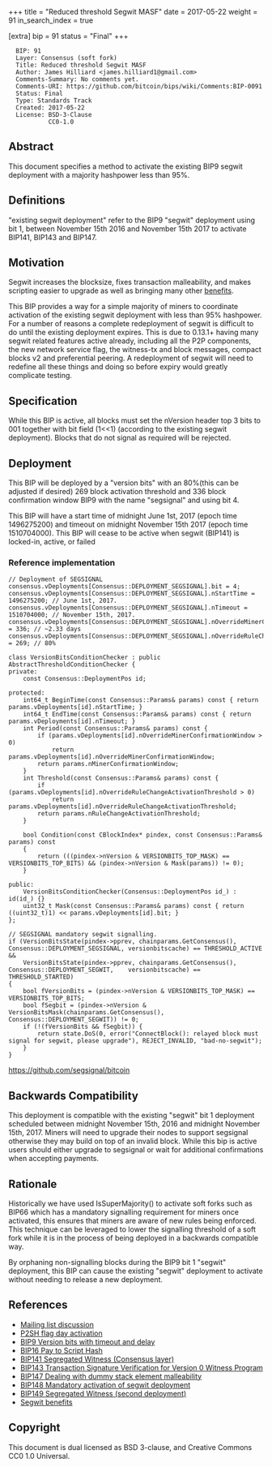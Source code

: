 +++
title = "Reduced threshold Segwit MASF"
date = 2017-05-22
weight = 91
in_search_index = true

[extra]
bip = 91
status = "Final"
+++

      BIP: 91
      Layer: Consensus (soft fork)
      Title: Reduced threshold Segwit MASF
      Author: James Hilliard <james.hilliard1@gmail.com>
      Comments-Summary: No comments yet.
      Comments-URI: https://github.com/bitcoin/bips/wiki/Comments:BIP-0091
      Status: Final
      Type: Standards Track
      Created: 2017-05-22
      License: BSD-3-Clause
               CC0-1.0

## Abstract

This document specifies a method to activate the existing BIP9 segwit
deployment with a majority hashpower less than 95%.

## Definitions

"existing segwit deployment" refer to the BIP9 "segwit" deployment using
bit 1, between November 15th 2016 and November 15th 2017 to activate
BIP141, BIP143 and BIP147.

## Motivation

Segwit increases the blocksize, fixes transaction malleability, and
makes scripting easier to upgrade as well as bringing many other
[benefits](https://bitcoincore.org/en/2016/01/26/segwit-benefits/).

This BIP provides a way for a simple majority of miners to coordinate
activation of the existing segwit deployment with less than 95%
hashpower. For a number of reasons a complete redeployment of segwit is
difficult to do until the existing deployment expires. This is due to
0.13.1+ having many segwit related features active already, including
all the P2P components, the new network service flag, the witness-tx and
block messages, compact blocks v2 and preferential peering. A
redeployment of segwit will need to redefine all these things and doing
so before expiry would greatly complicate testing.

## Specification

While this BIP is active, all blocks must set the nVersion header top 3
bits to 001 together with bit field (1&lt;&lt;1) (according to the
existing segwit deployment). Blocks that do not signal as required will
be rejected.

## Deployment

This BIP will be deployed by a "version bits" with an 80%(this can be
adjusted if desired) 269 block activation threshold and 336 block
confirmation window BIP9 with the name "segsignal" and using bit 4.

This BIP will have a start time of midnight June 1st, 2017 (epoch time
1496275200) and timeout on midnight November 15th 2017 (epoch time
1510704000). This BIP will cease to be active when segwit (BIP141) is
locked-in, active, or failed

### Reference implementation

    // Deployment of SEGSIGNAL
    consensus.vDeployments[Consensus::DEPLOYMENT_SEGSIGNAL].bit = 4;
    consensus.vDeployments[Consensus::DEPLOYMENT_SEGSIGNAL].nStartTime = 1496275200; // June 1st, 2017.
    consensus.vDeployments[Consensus::DEPLOYMENT_SEGSIGNAL].nTimeout = 1510704000; // November 15th, 2017.
    consensus.vDeployments[Consensus::DEPLOYMENT_SEGSIGNAL].nOverrideMinerConfirmationWindow = 336; // ~2.33 days
    consensus.vDeployments[Consensus::DEPLOYMENT_SEGSIGNAL].nOverrideRuleChangeActivationThreshold = 269; // 80%

    class VersionBitsConditionChecker : public AbstractThresholdConditionChecker {
    private:
        const Consensus::DeploymentPos id;

    protected:
        int64_t BeginTime(const Consensus::Params& params) const { return params.vDeployments[id].nStartTime; }
        int64_t EndTime(const Consensus::Params& params) const { return params.vDeployments[id].nTimeout; }
        int Period(const Consensus::Params& params) const {
            if (params.vDeployments[id].nOverrideMinerConfirmationWindow > 0)
                return params.vDeployments[id].nOverrideMinerConfirmationWindow;
            return params.nMinerConfirmationWindow;
        }
        int Threshold(const Consensus::Params& params) const {
            if (params.vDeployments[id].nOverrideRuleChangeActivationThreshold > 0)
                return params.vDeployments[id].nOverrideRuleChangeActivationThreshold;
            return params.nRuleChangeActivationThreshold;
        }

        bool Condition(const CBlockIndex* pindex, const Consensus::Params& params) const
        {
            return (((pindex->nVersion & VERSIONBITS_TOP_MASK) == VERSIONBITS_TOP_BITS) && (pindex->nVersion & Mask(params)) != 0);
        }

    public:
        VersionBitsConditionChecker(Consensus::DeploymentPos id_) : id(id_) {}
        uint32_t Mask(const Consensus::Params& params) const { return ((uint32_t)1) << params.vDeployments[id].bit; }
    };

    // SEGSIGNAL mandatory segwit signalling.
    if (VersionBitsState(pindex->pprev, chainparams.GetConsensus(), Consensus::DEPLOYMENT_SEGSIGNAL, versionbitscache) == THRESHOLD_ACTIVE &&
        VersionBitsState(pindex->pprev, chainparams.GetConsensus(), Consensus::DEPLOYMENT_SEGWIT,    versionbitscache) == THRESHOLD_STARTED)
    {
        bool fVersionBits = (pindex->nVersion & VERSIONBITS_TOP_MASK) == VERSIONBITS_TOP_BITS;
        bool fSegbit = (pindex->nVersion & VersionBitsMask(chainparams.GetConsensus(), Consensus::DEPLOYMENT_SEGWIT)) != 0;
        if (!(fVersionBits && fSegbit)) {
            return state.DoS(0, error("ConnectBlock(): relayed block must signal for segwit, please upgrade"), REJECT_INVALID, "bad-no-segwit");
        }
    }

<https://github.com/segsignal/bitcoin>

## Backwards Compatibility

This deployment is compatible with the existing "segwit" bit 1
deployment scheduled between midnight November 15th, 2016 and midnight
November 15th, 2017. Miners will need to upgrade their nodes to support
segsignal otherwise they may build on top of an invalid block. While
this bip is active users should either upgrade to segsignal or wait for
additional confirmations when accepting payments.

## Rationale

Historically we have used IsSuperMajority() to activate soft forks such
as BIP66 which has a mandatory signalling requirement for miners once
activated, this ensures that miners are aware of new rules being
enforced. This technique can be leveraged to lower the signalling
threshold of a soft fork while it is in the process of being deployed in
a backwards compatible way.

By orphaning non-signalling blocks during the BIP9 bit 1 "segwit"
deployment, this BIP can cause the existing "segwit" deployment to
activate without needing to release a new deployment.

## References

-   [Mailing list
    discussion](https://lists.linuxfoundation.org/pipermail/bitcoin-dev/2017-March/013714.html)
-   [P2SH flag day
    activation](https://github.com/bitcoin/bitcoin/blob/v0.6.0/src/main.cpp#L1281-L1283)
-   [BIP9 Version bits with timeout and
    delay](bip-0009.mediawiki "wikilink")
-   [BIP16 Pay to Script Hash](bip-0016.mediawiki "wikilink")
-   [BIP141 Segregated Witness (Consensus
    layer)](bip-0141.mediawiki "wikilink")
-   [BIP143 Transaction Signature Verification for Version 0 Witness
    Program](bip-0143.mediawiki "wikilink")
-   [BIP147 Dealing with dummy stack element
    malleability](bip-0147.mediawiki "wikilink")
-   [BIP148 Mandatory activation of segwit
    deployment](bip-0148.mediawiki "wikilink")
-   [BIP149 Segregated Witness (second
    deployment)](bip-0149.mediawiki "wikilink")
-   [Segwit
    benefits](https://bitcoincore.org/en/2016/01/26/segwit-benefits/)

## Copyright

This document is dual licensed as BSD 3-clause, and Creative Commons CC0
1.0 Universal.
